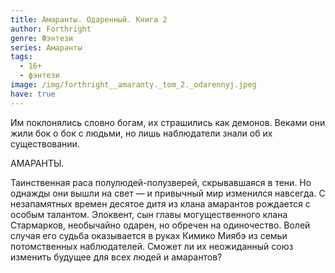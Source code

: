 ```yaml
---
title: Амаранты. Одаренный. Книга 2
author: Forthright
genre: Фэнтези
series: Амаранты
tags:
  - 16+
  - фэнтези
image: /img/forthright__amaranty._tom_2._odarennyj.jpeg
have: true
---
```

Им поклонялись словно богам, их страшились как демонов. Веками они жили бок о бок с людьми, но лишь наблюдатели знали об их существовании. 

АМАРАНТЫ. 

Таинственная раса полулюдей-полузверей, скрывавшаяся в тени. Но однажды они вышли на свет — и привычный мир изменился навсегда. С незапамятных времен десятое дитя из клана амарантов рождается с особым талантом. Элоквент, сын главы могущественного клана Стармарков, необычайно одарен, но обречен на одиночество. Волей случая его судьба оказывается в руках Кимико Миябэ из семьи потомственных наблюдателей. Сможет ли их неожиданный союз изменить будущее для всех людей и амарантов?